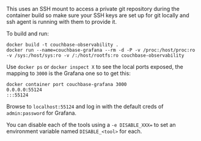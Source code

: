 This uses an SSH mount to access a private git repository during the container build so make sure your SSH keys are set up for git locally and ssh agent is running with them to provide it.

To build and run:
```
docker build -t couchbase-observability .
docker run --name=couchbase-grafana --rm -d -P -v /proc:/host/proc:ro -v /sys:/host/sys:ro -v /:/host/rootfs:ro couchbase-observability
```
Use `docker ps` or `docker inspect X` to see the local ports exposed, the mapping to `3000` is the Grafana one so to get this:
```
docker container port couchbase-grafana 3000
0.0.0.0:55124
:::55124
```
Browse to `localhost:55124` and log in with the default creds of `admin:password` for Grafana.

You can disable each of the tools using a `-e DISABLE_XXX=` to set an environment variable named `DISABLE_<tool>` for each.
